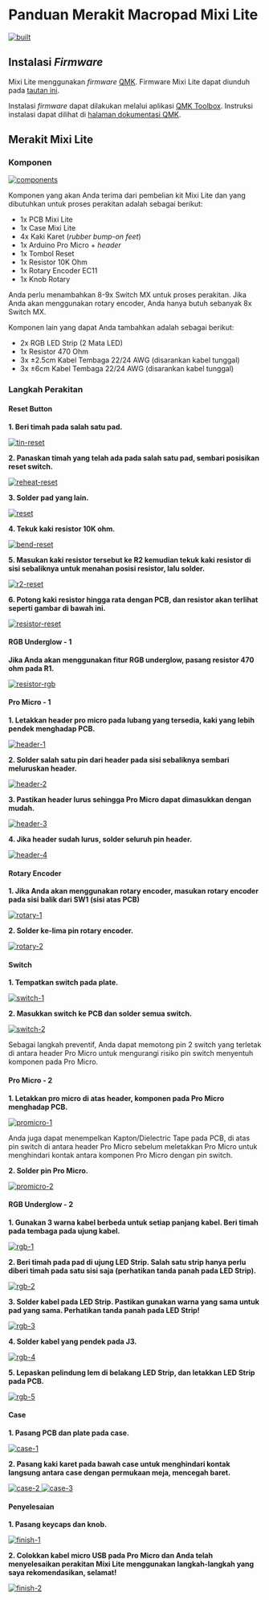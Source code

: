 # Panduan Merakit Macropad Mixi Lite

[![built](https://i.imgur.com/QGY6OPSl.jpg)](https://i.imgur.com/QGY6OPS.jpg)


## Instalasi _Firmware_

Mixi Lite menggunakan _firmware_ [QMK](https://qmk.fm/). 
Firmware Mixi Lite dapat diunduh pada [tautan ini](https://drive.google.com/drive/folders/1Pa_X5m7XY1j7zEGnwzM4nk56kc_EIH6z?usp=sharing).

Instalasi _firmware_ dapat dilakukan melalui aplikasi [QMK Toolbox](https://github.com/qmk/qmk_toolbox/releases).
Instruksi instalasi dapat dilihat di [halaman dokumentasi QMK](https://docs.qmk.fm/#/newbs_flashing).

## Merakit Mixi Lite

### Komponen

[ ![components](https://i.imgur.com/hJNwRQgl.jpg) ](https://i.imgur.com/hJNwRQg.jpg)

Komponen yang akan Anda terima dari pembelian kit Mixi Lite dan yang dibutuhkan untuk proses perakitan adalah sebagai berikut:

- 1x PCB Mixi Lite
- 1x Case Mixi Lite
- 4x Kaki Karet (_rubber bump-on feet_)
- 1x Arduino Pro Micro + _header_
- 1x Tombol Reset
- 1x Resistor 10K Ohm
- 1x Rotary Encoder EC11
- 1x Knob Rotary

Anda perlu menambahkan 8-9x Switch MX untuk proses perakitan. Jika Anda akan menggunakan rotary encoder, Anda hanya butuh sebanyak 8x Switch MX.

Komponen lain yang dapat Anda tambahkan adalah sebagai berikut:

- 2x RGB LED Strip (2 Mata LED)
- 1x Resistor 470 Ohm
- 3x ±2.5cm Kabel Tembaga 22/24 AWG (disarankan kabel tunggal)
- 3x ±6cm Kabel Tembaga 22/24 AWG (disarankan kabel tunggal)

### Langkah Perakitan

#### Reset Button

**1. Beri timah pada salah satu pad.**

[ ![tin-reset](https://i.imgur.com/QExGbcLl.jpg) ](https://i.imgur.com/QExGbcL.jpg)

**2. Panaskan timah yang telah ada pada salah satu pad, sembari posisikan reset switch.**

[ ![reheat-reset](https://i.imgur.com/m6Skztql.jpg) ](https://i.imgur.com/m6Skztq.jpg)

**3. Solder pad yang lain.**

[ ![reset](https://i.imgur.com/JJNAnhJl.jpg) ](https://i.imgur.com/JJNAnhJ.jpg)

**4. Tekuk kaki resistor 10K ohm.**

[ ![bend-reset](https://i.imgur.com/RUvLQYll.jpg) ](https://i.imgur.com/RUvLQYl.jpg)

**5. Masukan kaki resistor tersebut ke R2 kemudian tekuk kaki resistor di sisi sebaliknya untuk menahan posisi resistor, lalu solder.**

[ ![r2-reset](https://i.imgur.com/xE5OYVQl.jpg) ](https://i.imgur.com/xE5OYVQ.jpg)

**6. Potong kaki resistor hingga rata dengan PCB, dan resistor akan terlihat seperti gambar di bawah ini.**

[ ![resistor-reset](https://i.imgur.com/31k1mVil.jpg) ](https://i.imgur.com/31k1mVi.jpg)

#### RGB Underglow - 1

**Jika Anda akan menggunakan fitur RGB underglow, pasang resistor 470 ohm pada R1.**

[ ![resistor-rgb](https://i.imgur.com/DvjoZxRl.jpg) ](https://i.imgur.com/DvjoZxR.jpg)

#### Pro Micro - 1

**1. Letakkan header pro micro pada lubang yang tersedia, kaki yang lebih pendek menghadap PCB.**

[ ![header-1](https://i.imgur.com/d7lWxfel.jpg) ](https://i.imgur.com/d7lWxfe.jpg)

**2. Solder salah satu pin dari header pada sisi sebaliknya sembari meluruskan header.**

[ ![header-2](https://i.imgur.com/SSpsfYDl.jpg) ](https://i.imgur.com/SSpsfYD.jpg)

**3. Pastikan header lurus sehingga Pro Micro dapat dimasukkan dengan mudah.**

[ ![header-3](https://i.imgur.com/67iGiWgl.jpg) ](https://i.imgur.com/67iGiWg.jpg)

**4. Jika header sudah lurus, solder seluruh pin header.**

[ ![header-4](https://i.imgur.com/i1ZI37Cl.jpg) ](https://i.imgur.com/i1ZI37C.jpg)

#### Rotary Encoder

**1. Jika Anda akan menggunakan rotary encoder, masukan rotary encoder pada sisi balik dari SW1 (sisi atas PCB)**

[ ![rotary-1](https://i.imgur.com/msZenh6l.jpg) ](https://i.imgur.com/msZenh6.jpg)

**2. Solder ke-lima pin rotary encoder.**

[ ![rotary-2](https://i.imgur.com/TOtVWS3l.jpg) ](https://i.imgur.com/TOtVWS3.jpg)

#### Switch

**1. Tempatkan switch pada plate.**

[ ![switch-1](https://i.imgur.com/RJhTORQl.jpg) ](https://i.imgur.com/RJhTORQ.jpg)

**2. Masukkan switch ke PCB dan solder semua switch.**

[ ![switch-2](https://i.imgur.com/eQus7pkl.jpg) ](https://i.imgur.com/eQus7pk.jpg)

Sebagai langkah preventif, Anda dapat memotong pin 2 switch yang terletak di antara header Pro Micro untuk mengurangi risiko pin switch menyentuh komponen pada Pro Micro.

#### Pro Micro - 2

**1. Letakkan pro micro di atas header, komponen pada Pro Micro menghadap PCB.**

[ ![promicro-1](https://i.imgur.com/PcZicUCl.jpg) ](https://i.imgur.com/PcZicUC.jpg)

Anda juga dapat menempelkan Kapton/Dielectric Tape pada PCB, di atas pin switch di antara header Pro Micro sebelum meletakkan Pro Micro untuk menghindari kontak antara komponen Pro Micro dengan pin switch.

**2. Solder pin Pro Micro.**

[ ![promicro-2](https://i.imgur.com/US7sk5sl.jpg) ](https://i.imgur.com/US7sk5s.jpg)

#### RGB Underglow - 2

**1. Gunakan 3 warna kabel berbeda untuk setiap panjang kabel. Beri timah pada tembaga pada ujung kabel.**

[ ![rgb-1](https://i.imgur.com/vaViNYll.jpg) ](https://i.imgur.com/vaViNYl.jpg)

**2. Beri timah pada pad di ujung LED Strip. Salah satu strip hanya perlu diberi timah pada satu sisi saja (perhatikan tanda panah pada LED Strip).**

[ ![rgb-2](https://i.imgur.com/vpIG5Wbl.jpg) ](https://i.imgur.com/vpIG5Wb.jpg)

**3. Solder kabel pada LED Strip. Pastikan gunakan warna yang sama untuk pad yang sama. Perhatikan tanda panah pada LED Strip!**

[ ![rgb-3](https://i.imgur.com/rvjyp2Wl.jpg) ](https://i.imgur.com/rvjyp2W.jpg)

**4. Solder kabel yang pendek pada J3.**

[ ![rgb-4](https://i.imgur.com/BDOneVAl.jpg) ](https://i.imgur.com/BDOneVA.jpg)

**5. Lepaskan pelindung lem di belakang LED Strip, dan letakkan LED Strip pada PCB.**

[ ![rgb-5](https://i.imgur.com/pEMBhXFl.jpg) ](https://i.imgur.com/pEMBhXF.jpg)

#### Case

**1. Pasang PCB dan plate pada case.**

[ ![case-1](https://i.imgur.com/CjE9CIpl.jpg) ](https://i.imgur.com/CjE9CIp.jpg)

**2. Pasang kaki karet pada bawah case untuk menghindari kontak langsung antara case dengan permukaan meja, mencegah baret.**

[ ![case-2](https://i.imgur.com/pkMCCWll.jpg) ](https://i.imgur.com/pkMCCWl.jpg)
[ ![case-3](https://i.imgur.com/2rcg1col.jpg) ](https://i.imgur.com/2rcg1co.jpg)

#### Penyelesaian

**1. Pasang keycaps dan knob.**

[ ![finish-1](https://i.imgur.com/G2h7n6Kl.jpg) ](https://i.imgur.com/G2h7n6K.jpg)

**2. Colokkan kabel micro USB pada Pro Micro dan Anda telah menyelesaikan perakitan Mixi Lite menggunakan langkah-langkah yang saya rekomendasikan, selamat!**

[ ![finish-2](https://i.imgur.com/btkncXzl.jpg) ](https://i.imgur.com/btkncXz.jpg)
